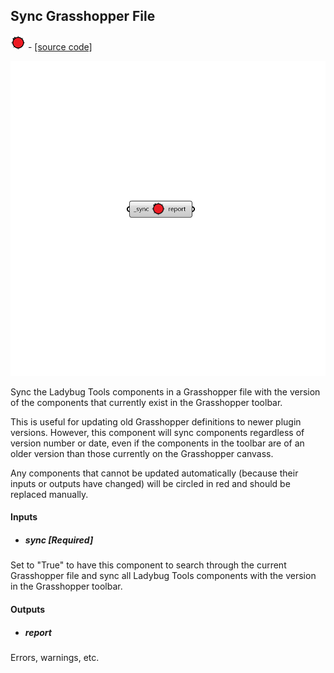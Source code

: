 ## Sync Grasshopper File
![](../../images/icons/Sync_Grasshopper_File.png) - [[source code]](https://github.com/ladybug-tools/ladybug-grasshopper/blob/master/ladybug_grasshopper/src//LB%20Sync%20Grasshopper%20File.py)

![](../../images/components/Sync_Grasshopper_File.png)

Sync the Ladybug Tools components in a Grasshopper file with the version of the
 components that currently exist in the Grasshopper toolbar.
 

This is useful for updating old Grasshopper definitions to newer plugin versions.
 However, this component will sync components regardless of version number or
 date, even if the components in the toolbar are of an older version than those
 currently on the Grasshopper canvass.
 

Any components that cannot be updated automatically (because their inputs or
 outputs have changed) will be circled in red and should be replaced manually.
 



#### Inputs
* ##### sync [Required]
Set to "True" to have this component to search through the current Grasshopper file and sync all Ladybug Tools components with the version in the Grasshopper toolbar. 

#### Outputs
* ##### report
Errors, warnings, etc. 